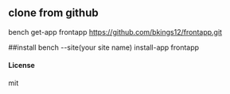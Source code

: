 ## clone from github
bench get-app frontapp https://github.com/bkings12/frontapp.git

##install
bench --site(your site name) install-app frontapp


#### License

mit
